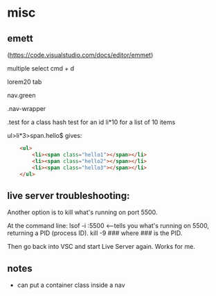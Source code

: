 # misc

## emett

(https://code.visualstudio.com/docs/editor/emmet)

multiple select
cmd + d


lorem20 tab

nav.green 
<nav class="green"></nav>

.nav-wrapper
<div class="nav-wrapper"></div>

.test for a class
hash test for an id
li*10 for a list of 10 items

ul>li*3>span.hello$
gives:
```html
    <ul>
        <li><span class="hello1"></span></li>
        <li><span class="hello2"></span></li>
        <li><span class="hello3"></span></li>
    </ul>
```

## live server troubleshooting:
Another option is to kill what's running on port 5500.

At the command line:
lsof -i :5500 <--tells you what's running on 5500, returning a PID (process ID).
kill -9 ### where ### is the PID.

Then go back into VSC and start Live Server again. Works for me.

## notes

* can put a container class inside a nav
